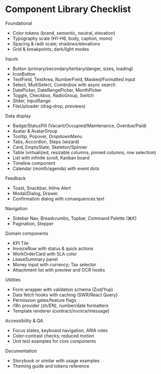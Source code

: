 # Component Library Checklist

Foundational
- Color tokens (brand, semantic, neutral, elevation)
- Typography scale (H1–H6, body, caption, mono)
- Spacing & radii scale; shadows/elevations
- Grid & breakpoints; dark/light modes

Inputs
- Button (primary/secondary/tertiary/danger, sizes, loading)
- IconButton
- TextField, TextArea, NumberField, Masked/Formatted input
- Select, MultiSelect, Combobox with async search
- DatePicker, DateRangePicker, MonthPicker
- Toggle, Checkbox, RadioGroup, Switch
- Slider, InputRange
- FileUploader (drag‑drop, previews)

Data display
- Badge/StatusPill (Vacant/Occupied/Maintenance, Overdue/Paid)
- Avatar & AvatarGroup
- Tooltip, Popover, DropdownMenu
- Tabs, Accordion, Steps (wizard)
- Card, EmptyState, Skeleton/Spinner
- Table (virtualized, resizable columns, pinned columns, row selection)
- List with infinite scroll, Kanban board
- Timeline component
- Calendar (month/agenda) with event dots

Feedback
- Toast, Snackbar, Inline Alert
- Modal/Dialog, Drawer
- Confirmation dialog with consequences text

Navigation
- Sidebar Nav, Breadcrumbs, Topbar, Command Palette (⌘K)
- Pagination, Stepper

Domain components
- KPI Tile
- InvoiceRow with status & quick actions
- WorkOrderCard with SLA color
- LeaseSummary panel
- Money input with currency; Tax selector
- Attachment list with preview and OCR hooks

Utilities
- Form wrapper with validation schema (Zod/Yup)
- Data fetch hooks with caching (SWR/React Query)
- Permission gates/feature flags
- i18n provider (zh/EN), number/date formatters
- Template renderer (contract/invoice/message)

Accessibility & QA
- Focus states, keyboard navigation, ARIA roles
- Color‑contrast checks; reduced motion
- Unit test examples for core components

Documentation
- Storybook or similar with usage examples
- Theming guide and tokens reference
